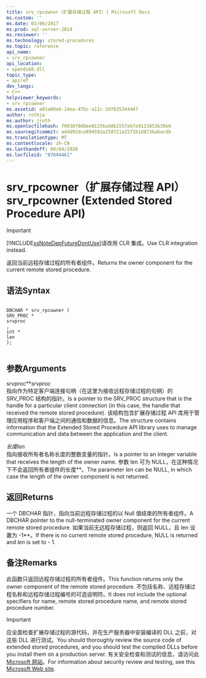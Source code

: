 ```yaml
---
title: srv_rpcowner（扩展存储过程 API）| Microsoft Docs
ms.custom: ''
ms.date: 03/06/2017
ms.prod: sql-server-2014
ms.reviewer: ''
ms.technology: stored-procedures
ms.topic: reference
api_name:
- srv_rpcowner
api_location:
- opends60.dll
topic_type:
- apiref
dev_langs:
- C++
helpviewer_keywords:
- srv_rpcowner
ms.assetid: e81a60e6-14ea-47bc-a11c-3d7635344447
author: rothja
ms.author: jroth
ms.openlocfilehash: f903870d0ee01256addb1557eb7e9123853b39e6
ms.sourcegitcommit: ad4d92dce894592a259721a1571b1d8736abacdb
ms.translationtype: MT
ms.contentlocale: zh-CN
ms.lasthandoff: 08/04/2020
ms.locfileid: "87694461"
---
```

# <a name="srv_rpcowner-extended-stored-procedure-api"></a><span data-ttu-id="20dad-102">srv_rpcowner（扩展存储过程 API）</span><span class="sxs-lookup"><span data-stu-id="20dad-102">srv_rpcowner (Extended Stored Procedure API)</span></span>
    
> [!IMPORTANT]  
>  [!INCLUDE[ssNoteDepFutureDontUse](../../includes/ssnotedepfuturedontuse-md.md)]<span data-ttu-id="20dad-103">请改用 CLR 集成。</span><span class="sxs-lookup"><span data-stu-id="20dad-103">Use CLR integration instead.</span></span>  
  
 <span data-ttu-id="20dad-104">返回当前远程存储过程的所有者组件。</span><span class="sxs-lookup"><span data-stu-id="20dad-104">Returns the owner component for the current remote stored procedure.</span></span>  
  
## <a name="syntax"></a><span data-ttu-id="20dad-105">语法</span><span class="sxs-lookup"><span data-stu-id="20dad-105">Syntax</span></span>  
  
```  
  
DBCHAR * srv_rpcowner (  
SRV_PROC *  
srvproc  
,  
int *  
len   
);  
  
```  
  
## <a name="arguments"></a><span data-ttu-id="20dad-106">参数</span><span class="sxs-lookup"><span data-stu-id="20dad-106">Arguments</span></span>  
 <span data-ttu-id="20dad-107">srvproc\*\*</span><span class="sxs-lookup"><span data-stu-id="20dad-107">*srvproc*</span></span>  
 <span data-ttu-id="20dad-108">指向作为特定客户端连接句柄（在这里为接收远程存储过程的句柄）的 SRV_PROC 结构的指针。</span><span class="sxs-lookup"><span data-stu-id="20dad-108">Is a pointer to the SRV_PROC structure that is the handle for a particular client connection (in this case, the handle that received the remote stored procedure).</span></span> <span data-ttu-id="20dad-109">该结构包含扩展存储过程 API 库用于管理应用程序和客户端之间的通信和数据的信息。</span><span class="sxs-lookup"><span data-stu-id="20dad-109">The structure contains information that the Extended Stored Procedure API library uses to manage communication and data between the application and the client.</span></span>  
  
 <span data-ttu-id="20dad-110">*长度*</span><span class="sxs-lookup"><span data-stu-id="20dad-110">*len*</span></span>  
 <span data-ttu-id="20dad-111">指向接收所有者名称长度的整数变量的指针。</span><span class="sxs-lookup"><span data-stu-id="20dad-111">Is a pointer to an integer variable that receives the length of the owner name.</span></span> <span data-ttu-id="20dad-112">参数 len 可为 NULL，在这种情况下不会返回所有者组件的长度\*\*。</span><span class="sxs-lookup"><span data-stu-id="20dad-112">The parameter *len* can be NULL, in which case the length of the owner component is not returned.</span></span>  
  
## <a name="returns"></a><span data-ttu-id="20dad-113">返回</span><span class="sxs-lookup"><span data-stu-id="20dad-113">Returns</span></span>  
 <span data-ttu-id="20dad-114">一个 DBCHAR 指针，指向当前远程存储过程的以 Null 值结束的所有者组件。</span><span class="sxs-lookup"><span data-stu-id="20dad-114">A DBCHAR pointer to the null-terminated owner component for the current remote stored procedure.</span></span> <span data-ttu-id="20dad-115">如果当前无远程存储过程，则返回 NULL，且 len 设置为 -1\*\*。</span><span class="sxs-lookup"><span data-stu-id="20dad-115">If there is no current remote stored procedure, NULL is returned and *len* is set to - 1.</span></span>  
  
## <a name="remarks"></a><span data-ttu-id="20dad-116">备注</span><span class="sxs-lookup"><span data-stu-id="20dad-116">Remarks</span></span>  
 <span data-ttu-id="20dad-117">此函数只返回远程存储过程的所有者组件。</span><span class="sxs-lookup"><span data-stu-id="20dad-117">This function returns only the owner component of the remote stored procedure.</span></span> <span data-ttu-id="20dad-118">不包括名称、远程存储过程名称和远程存储过程编号的可选说明符。</span><span class="sxs-lookup"><span data-stu-id="20dad-118">It does not include the optional specifiers for name, remote stored procedure name, and remote stored procedure number.</span></span>  
  
> [!IMPORTANT]  
>  <span data-ttu-id="20dad-119">应全面检查扩展存储过程的源代码，并在生产服务器中安装编译的 DLL 之前，对这些 DLL 进行测试。</span><span class="sxs-lookup"><span data-stu-id="20dad-119">You should thoroughly review the source code of extended stored procedures, and you should test the compiled DLLs before you install them on a production server.</span></span> <span data-ttu-id="20dad-120">有关安全检查和测试的信息，请访问此 [Microsoft 网站](https://go.microsoft.com/fwlink/?LinkID=54761&amp;clcid=0x409https://msdn.microsoft.com/security/)。</span><span class="sxs-lookup"><span data-stu-id="20dad-120">For information about security review and testing, see this [Microsoft Web site](https://go.microsoft.com/fwlink/?LinkID=54761&amp;clcid=0x409https://msdn.microsoft.com/security/).</span></span>  
  
  
